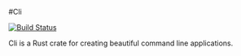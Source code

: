 #Cli

[![Build Status](https://travis-ci.org/fengsp/cli.svg?branch=master)](https://travis-ci.org/fengsp/cli)

Cli is a Rust crate for creating beautiful command line applications.
